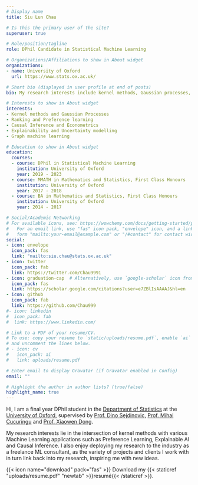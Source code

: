 ```yaml
---
# Display name
title: Siu Lun Chau

# Is this the primary user of the site?
superuser: true

# Role/position/tagline
role: DPhil Candidate in Statistical Machine Learning

# Organizations/Affiliations to show in About widget
organizations:
- name: University of Oxford
  url: https://www.stats.ox.ac.uk/

# Short bio (displayed in user profile at end of posts)
bio: My research interests include kernel methods, Gaussian processes, preference learning, explainableAI and causal inference.

# Interests to show in About widget
interests:
- Kernel methods and Gaussian Processes
- Ranking and Preference learning
- Causal Inference and Econometrics
- Explainability and Uncertainty modelling
- Graph machine learning

# Education to show in About widget
education:
  courses:
  - course: DPhil in Statistical Machine Learning
    institution: University of Oxford
    year: 2019 - 2023
  - course: MMATH in Mathematics and Statistics, First Class Honours
    institution: University of Oxford
    year: 2017 - 2018
  - course: BA in Mathematics and Statistics, First Class Honours
    institution: University of Oxford
    year: 2014 - 2017

# Social/Academic Networking
# For available icons, see: https://wowchemy.com/docs/getting-started/page-builder/#icons
#   For an email link, use "fas" icon pack, "envelope" icon, and a link in the
#   form "mailto:your-email@example.com" or "/#contact" for contact widget.
social:
- icon: envelope
  icon_pack: fas
  link: "mailto:siu.chau@stats.ox.ac.uk"
- icon: twitter
  icon_pack: fab
  link: https://twitter.com/Chau9991
- icon: graduation-cap  # Alternatively, use `google-scholar` icon from `ai` icon pack
  icon_pack: fas
  link: https://scholar.google.com/citations?user=e7ZBlIsAAAAJ&hl=en
- icon: github
  icon_pack: fab
  link: https://github.com/Chau999
#- icon: linkedin
#  icon_pack: fab
#  link: https://www.linkedin.com/

# Link to a PDF of your resume/CV.
# To use: copy your resume to `static/uploads/resume.pdf`, enable `ai` icons in `params.toml`, 
# and uncomment the lines below.
# - icon: cv
#   icon_pack: ai
#   link: uploads/resume.pdf

# Enter email to display Gravatar (if Gravatar enabled in Config)
email: ""

# Highlight the author in author lists? (true/false)
highlight_name: true
---
```


Hi, I am a final year DPhil student in the [Department of Statistics](https://www.stats.ox.ac.uk) at the [University of Oxford](https://www.ox.ac.uk/), supervised by [Prof. Dino Sejdinovic](http://www.stats.ox.ac.uk/~sejdinov/), [Prof. Mihai Cucuringu](http://www.stats.ox.ac.uk/~cucuring/) and [Prof. Xiaowen Dong](https://web.media.mit.edu/~xdong/). 

My research interests lie in the intersection of kernel methods with various Machine Learning applications such as Preference Learning, Explainable AI and Causal Inference. I also enjoy deploying my research to the industry as a freelance ML consultant, as the variety of projects and clients I work with in turn link back into my research, inspiring me with new ideas.

<!-- 
Hi, I’m Alan, a 3rd year PhD student in Statistical Machine Learning at [The University of Oxford](https://www.stats.ox.ac.uk) working with [Prof. Dino Sejdinovic](http://www.stats.ox.ac.uk/~sejdinov/), [Prof. Mihai Cucuringu](http://www.stats.ox.ac.uk/~cucuring/) and [Prof. Xiaowen Dong](https://web.media.mit.edu/~xdong/). Trained as a Statistician, I’ve come to realise the importance mathematics and statistics pose in solving challenges faced in this evolving and challenging data-centric era. This also motivates my research interests: focusing on the intersection of Probabilistic Kernel Methods with various ML domains such as Explainable AI, Statistical Downscaling, Graph Machine Learning, Causal Inference and Preference Learning. Currently, I am studying the interface between kernel methods and econometrics, starting from the angle of instrumental variable regressions and strategic modelling.

I also enjoy applying the latest AI research and data science developments to the industry as a freelance ML consultant. For instance, I have designed the interpretable forecasting model behind [giniPredict](https://www.gini.co), allowing businesses to access powerful forecasting technology with just a simple Google sheet interface. I also worked with [Crop4Sight](https://crop4sight.com) to deliver potato crop management software that forecast “saleable” crop yield for better returns. I relish the application of my research in creating value for businesses, and the variety of projects and clients I work with in turn link back into my research, inspiring me with new ideas.

When I’m not working, you can usually find me at the gym or reading at a local cafe. I also feed my creative side by singing and playing the guitar. I also started playing chess after watching Queen’s Gambit. I enjoy trying new things and picking up new hobbies; recently, I passed a brewing exam, so I guess you could add barista to my job title too. -->

{{< icon name="download" pack="fas" >}} Download my {{< staticref "uploads/resume.pdf" "newtab" >}}resumé{{< /staticref >}}.
